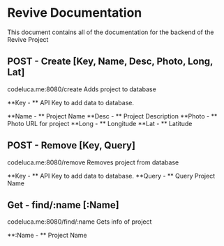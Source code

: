 Revive Documentation
===================
This document contains all of the documentation for the backend of the Revive Project


POST - Create [Key, Name, Desc, Photo, Long, Lat]
-------------
codeluca.me:8080/create
Adds project to database

**Key - ** API Key to add data to database.

**Name - ** Project Name
**Desc - ** Project Description
**Photo - ** Photo URL for project
**Long - ** Longitude
**Lat - ** Latitude

POST - Remove [Key, Query]
-------------
codeluca.me:8080/remove
Removes project from database

**Key - ** API Key to add data to database.
**Query - ** Query Project Name

Get - find/:name [:Name]
-------------
codeluca.me:8080/find/:name
Gets info of project

**:Name - ** Project Name
